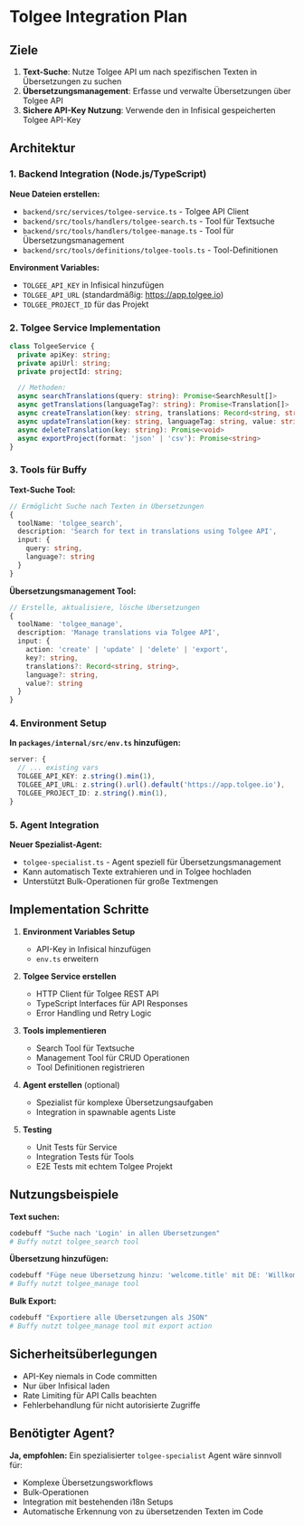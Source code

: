 # Tolgee Integration Plan

## Ziele

1. **Text-Suche**: Nutze Tolgee API um nach spezifischen Texten in Übersetzungen zu suchen
2. **Übersetzungsmanagement**: Erfasse und verwalte Übersetzungen über Tolgee API
3. **Sichere API-Key Nutzung**: Verwende den in Infisical gespeicherten Tolgee API-Key

## Architektur

### 1. Backend Integration (Node.js/TypeScript)

**Neue Dateien erstellen:**
- `backend/src/services/tolgee-service.ts` - Tolgee API Client
- `backend/src/tools/handlers/tolgee-search.ts` - Tool für Textsuche
- `backend/src/tools/handlers/tolgee-manage.ts` - Tool für Übersetzungsmanagement
- `backend/src/tools/definitions/tolgee-tools.ts` - Tool-Definitionen

**Environment Variables:**
- `TOLGEE_API_KEY` in Infisical hinzufügen
- `TOLGEE_API_URL` (standardmäßig: https://app.tolgee.io)
- `TOLGEE_PROJECT_ID` für das Projekt

### 2. Tolgee Service Implementation

```typescript
class TolgeeService {
  private apiKey: string;
  private apiUrl: string;
  private projectId: string;

  // Methoden:
  async searchTranslations(query: string): Promise<SearchResult[]>
  async getTranslations(languageTag?: string): Promise<Translation[]>
  async createTranslation(key: string, translations: Record<string, string>): Promise<void>
  async updateTranslation(key: string, languageTag: string, value: string): Promise<void>
  async deleteTranslation(key: string): Promise<void>
  async exportProject(format: 'json' | 'csv'): Promise<string>
}
```

### 3. Tools für Buffy

**Text-Suche Tool:**
```typescript
// Ermöglicht Suche nach Texten in Übersetzungen
{
  toolName: 'tolgee_search',
  description: 'Search for text in translations using Tolgee API',
  input: {
    query: string,
    language?: string
  }
}
```

**Übersetzungsmanagement Tool:**
```typescript
// Erstelle, aktualisiere, lösche Übersetzungen
{
  toolName: 'tolgee_manage',
  description: 'Manage translations via Tolgee API',
  input: {
    action: 'create' | 'update' | 'delete' | 'export',
    key?: string,
    translations?: Record<string, string>,
    language?: string,
    value?: string
  }
}
```

### 4. Environment Setup

**In `packages/internal/src/env.ts` hinzufügen:**
```typescript
server: {
  // ... existing vars
  TOLGEE_API_KEY: z.string().min(1),
  TOLGEE_API_URL: z.string().url().default('https://app.tolgee.io'),
  TOLGEE_PROJECT_ID: z.string().min(1),
}
```

### 5. Agent Integration

**Neuer Spezialist-Agent:**
- `tolgee-specialist.ts` - Agent speziell für Übersetzungsmanagement
- Kann automatisch Texte extrahieren und in Tolgee hochladen
- Unterstützt Bulk-Operationen für große Textmengen

## Implementation Schritte

1. **Environment Variables Setup**
   - API-Key in Infisical hinzufügen
   - `env.ts` erweitern

2. **Tolgee Service erstellen**
   - HTTP Client für Tolgee REST API
   - TypeScript Interfaces für API Responses
   - Error Handling und Retry Logic

3. **Tools implementieren**
   - Search Tool für Textsuche
   - Management Tool für CRUD Operationen
   - Tool Definitionen registrieren

4. **Agent erstellen** (optional)
   - Spezialist für komplexe Übersetzungsaufgaben
   - Integration in spawnable agents Liste

5. **Testing**
   - Unit Tests für Service
   - Integration Tests für Tools
   - E2E Tests mit echtem Tolgee Projekt

## Nutzungsbeispiele

**Text suchen:**
```bash
codebuff "Suche nach 'Login' in allen Übersetzungen"
# Buffy nutzt tolgee_search tool
```

**Übersetzung hinzufügen:**
```bash
codebuff "Füge neue Übersetzung hinzu: 'welcome.title' mit DE: 'Willkommen' und EN: 'Welcome'"
# Buffy nutzt tolgee_manage tool
```

**Bulk Export:**
```bash
codebuff "Exportiere alle Übersetzungen als JSON"
# Buffy nutzt tolgee_manage tool mit export action
```

## Sicherheitsüberlegungen

- API-Key niemals in Code committen
- Nur über Infisical laden
- Rate Limiting für API Calls beachten
- Fehlerbehandlung für nicht autorisierte Zugriffe

## Benötigter Agent?

**Ja, empfohlen:** Ein spezialisierter `tolgee-specialist` Agent wäre sinnvoll für:
- Komplexe Übersetzungsworkflows
- Bulk-Operationen
- Integration mit bestehenden i18n Setups
- Automatische Erkennung von zu übersetzenden Texten im Code
